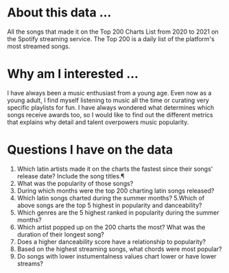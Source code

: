 # About this data ...
All the songs that made it on the Top 200 Charts List from 2020 to 2021 on the Spotify streaming service. 
The Top 200 is a daily list of the platform's most streamed songs.


# Why am I interested ...
I have always been a music enthusiast from a young age. Even now as a young adult, I find myself listening to music all the time or curating very specific playlists for fun. I have always wondered what determines which songs receive awards too, so I would like to find out the different metrics that explains why detail and talent overpowers music popularity.

# Questions I have on the data
1. Which latin artists made it on the charts the fastest since their songs' release date? Include the song titles.¶
2. What was the popularity of those songs?
3. During which months were the top 200 charting latin songs released?
4. Which latin songs charted during the summer months?
5.Which of above songs are the top 5 highest in popularity and danceability?
6. Which genres are the 5 highest ranked in popularity during the summer months?
7. Which artist popped up on the 200 charts the most? What was the duration of their longest song?
8. Does a higher danceability score have a relationship to popularity?
9. Based on the highest streaming songs, what chords were most popular?
10. Do songs with lower instumentalness values chart lower or have lower streams?